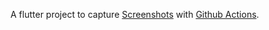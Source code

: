 A flutter project to capture [Screenshots](https://github.com/mmcc007/screenshots) with [Github Actions](https://github.com/actions).